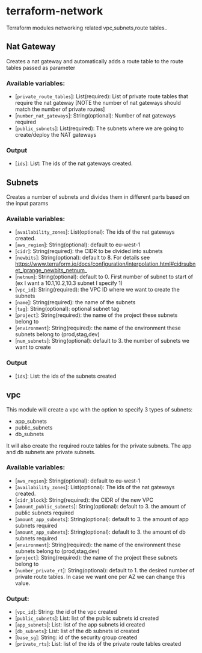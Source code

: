 # terraform-network
Terraform modules networking related vpc,subnets,route tables..

## Nat Gateway
Creates a nat gateway and automatically adds a route table to the route tables passed as parameter

### Available variables:
 * [`private_route_tables`]: List(required): List of private route tables that require the nat gateway [NOTE the number of nat gateways should match the number of private routes]
 * [`number_nat_gateways`]: String(optional):  Number of nat gateways required
 * [`public_subnets`]: List(required): The subnets where we are going to create/deploy the NAT gateways
### Output
 * [`ids`]: List: The ids of the nat gateways created.

## Subnets

Creates a number of subnets and divides them in different parts based on the input params

### Available variables:
 * [`availability_zones`]: List(optional): The ids of the nat gateways created.
 * [`aws_region`]: String(optional): default to eu-west-1
 * [`cidr`]: String(required): the CIDR to be divided into subnets  
 * [`newbits`]: String(optional): default to 8. For details see https://www.terraform.io/docs/configuration/interpolation.html#cidrsubnet_iprange_newbits_netnum_
 * [`netnum`]: String(optional): default to 0. First number of subnet to start of (ex I want a 10.1,10.2,10.3 subnet I specify 1)
 * [`vpc_id`]: String(required): the VPC ID where we want to create the subnets
 * [`name`]: String(required): the name of the subnets
 * [`tag`]: String(optional): optional subnet tag
 * [`project`]: String(required): the name of the project these subnets belong to
 * [`environment`]: String(required): the name of the environment these subnets belong to (prod,stag,dev)
 * [`num_subnets`]: String(optional): default to 3. the number of subnets we want to create

### Output
 * [`ids`]: List: the ids of the subnets created

## vpc
This module will create a vpc with the option to specify 3 types of subnets:
 - app_subnets
 - public_subnets
 - db_subnets

It will also create the required route tables for the private subnets. The app and db subnets are private subnets.

### Available variables:
 * [`aws_region`]: String(optional): default to eu-west-1
 * [`availability_zones`]: List(optional): The ids of the nat gateways created.
 * [`cidr_block`]: String(required): the CIDR of the new VPC
 * [`amount_public_subnets`]: String(optional): default to 3. the amount of public subnets required
 * [`amount_app_subnets`]: String(optional): default to 3. the amount of app subnets required
 * [`amount_app_subnets`]: String(optional): default to 3. the amount of db subnets required
 * [`environment`]: String(required): the name of the environment these subnets belong to (prod,stag,dev)
 * [`project`]: String(required): the name of the project these subnets belong to
 * [`number_private_rt`]: String(optional): default to 1. the desired number of private route tables. In case we want one per AZ we can change this value.

### Output:
 * [`vpc_id`]: String: the id of the vpc created
 * [`public_subnets`]: List: list of the public subnets id created
 * [`app_subnets`]: List: list of the app subnets id created
 * [`db_subnets`]: List: list of the db subnets id created
 * [`base_sg`]: String: id of the security group created
 * [`private_rts`]:  List: list of the ids of the private route tables created
